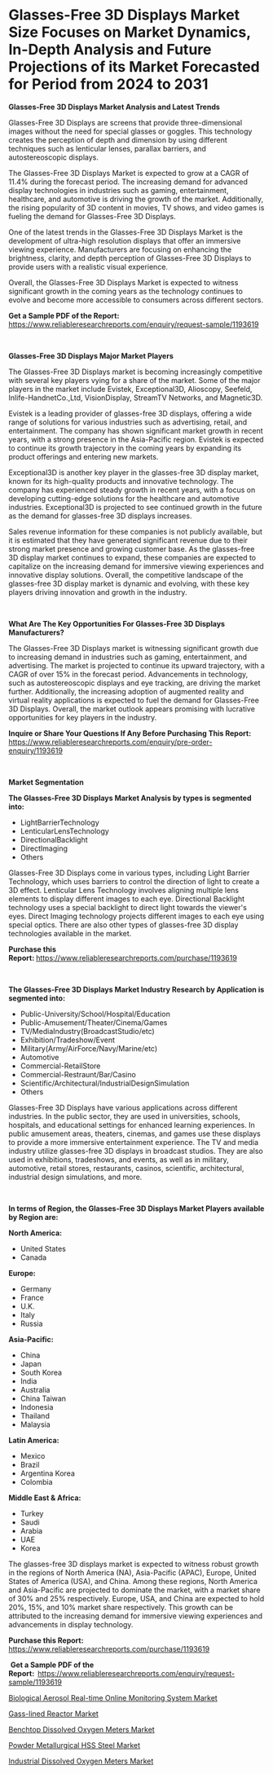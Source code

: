 <p><h1>Glasses-Free 3D Displays Market Size Focuses on Market Dynamics, In-Depth Analysis and Future Projections of its Market Forecasted for Period from 2024 to 2031</h1></p><p><strong>Glasses-Free 3D Displays Market Analysis and Latest Trends</strong></p>
<p><p>Glasses-Free 3D Displays are screens that provide three-dimensional images without the need for special glasses or goggles. This technology creates the perception of depth and dimension by using different techniques such as lenticular lenses, parallax barriers, and autostereoscopic displays.</p><p>The Glasses-Free 3D Displays Market is expected to grow at a CAGR of 11.4% during the forecast period. The increasing demand for advanced display technologies in industries such as gaming, entertainment, healthcare, and automotive is driving the growth of the market. Additionally, the rising popularity of 3D content in movies, TV shows, and video games is fueling the demand for Glasses-Free 3D Displays.</p><p>One of the latest trends in the Glasses-Free 3D Displays Market is the development of ultra-high resolution displays that offer an immersive viewing experience. Manufacturers are focusing on enhancing the brightness, clarity, and depth perception of Glasses-Free 3D Displays to provide users with a realistic visual experience.</p><p>Overall, the Glasses-Free 3D Displays Market is expected to witness significant growth in the coming years as the technology continues to evolve and become more accessible to consumers across different sectors.</p></p>
<p><strong>Get a Sample PDF of the Report:&nbsp;</strong> <a href="https://www.reliableresearchreports.com/enquiry/request-sample/1193619">https://www.reliableresearchreports.com/enquiry/request-sample/1193619</a></p>
<p>&nbsp;</p>
<p><strong>Glasses-Free 3D Displays Major Market Players</strong></p>
<p><p>The Glasses-Free 3D Displays market is becoming increasingly competitive with several key players vying for a share of the market. Some of the major players in the market include Evistek, Exceptional3D, Alioscopy, Seefeld, Inlife-HandnetCo.,Ltd, VisionDisplay, StreamTV Networks, and Magnetic3D.</p><p>Evistek is a leading provider of glasses-free 3D displays, offering a wide range of solutions for various industries such as advertising, retail, and entertainment. The company has shown significant market growth in recent years, with a strong presence in the Asia-Pacific region. Evistek is expected to continue its growth trajectory in the coming years by expanding its product offerings and entering new markets.</p><p>Exceptional3D is another key player in the glasses-free 3D display market, known for its high-quality products and innovative technology. The company has experienced steady growth in recent years, with a focus on developing cutting-edge solutions for the healthcare and automotive industries. Exceptional3D is projected to see continued growth in the future as the demand for glasses-free 3D displays increases.</p><p>Sales revenue information for these companies is not publicly available, but it is estimated that they have generated significant revenue due to their strong market presence and growing customer base. As the glasses-free 3D display market continues to expand, these companies are expected to capitalize on the increasing demand for immersive viewing experiences and innovative display solutions. Overall, the competitive landscape of the glasses-free 3D display market is dynamic and evolving, with these key players driving innovation and growth in the industry.</p></p>
<p>&nbsp;</p>
<p><strong>What Are The Key Opportunities For Glasses-Free 3D Displays Manufacturers?</strong></p>
<p><p>The Glasses-Free 3D Displays market is witnessing significant growth due to increasing demand in industries such as gaming, entertainment, and advertising. The market is projected to continue its upward trajectory, with a CAGR of over 15% in the forecast period. Advancements in technology, such as autostereoscopic displays and eye tracking, are driving the market further. Additionally, the increasing adoption of augmented reality and virtual reality applications is expected to fuel the demand for Glasses-Free 3D Displays. Overall, the market outlook appears promising with lucrative opportunities for key players in the industry.</p></p>
<p><strong>Inquire or Share Your Questions If Any Before Purchasing This Report:</strong> <a href="https://www.reliableresearchreports.com/enquiry/pre-order-enquiry/1193619">https://www.reliableresearchreports.com/enquiry/pre-order-enquiry/1193619</a></p>
<p>&nbsp;</p>
<p><strong>Market Segmentation</strong></p>
<p><strong>The Glasses-Free 3D Displays Market Analysis by types is segmented into:</strong></p>
<p><ul><li>LightBarrierTechnology</li><li>LenticularLensTechnology</li><li>DirectionalBacklight</li><li>DirectImaging</li><li>Others</li></ul></p>
<p><p>Glasses-Free 3D Displays come in various types, including Light Barrier Technology, which uses barriers to control the direction of light to create a 3D effect. Lenticular Lens Technology involves aligning multiple lens elements to display different images to each eye. Directional Backlight technology uses a special backlight to direct light towards the viewer's eyes. Direct Imaging technology projects different images to each eye using special optics. There are also other types of glasses-free 3D display technologies available in the market.</p></p>
<p><strong>Purchase this Report:&nbsp;</strong><a href="https://www.reliableresearchreports.com/purchase/1193619">https://www.reliableresearchreports.com/purchase/1193619</a></p>
<p>&nbsp;</p>
<p><strong>The Glasses-Free 3D Displays Market Industry Research by Application is segmented into:</strong></p>
<p><ul><li>Public-University/School/Hospital/Education</li><li>Public-Amusement/Theater/Cinema/Games</li><li>TV/MediaIndustry(BroadcastStudio/etc)</li><li>Exhibition/Tradeshow/Event</li><li>Military(Army/AirForce/Navy/Marine/etc)</li><li>Automotive</li><li>Commercial-RetailStore</li><li>Commercial-Restraunt/Bar/Casino</li><li>Scientific/Architectural/IndustrialDesignSimulation</li><li>Others</li></ul></p>
<p><p>Glasses-Free 3D Displays have various applications across different industries. In the public sector, they are used in universities, schools, hospitals, and educational settings for enhanced learning experiences. In public amusement areas, theaters, cinemas, and games use these displays to provide a more immersive entertainment experience. The TV and media industry utilize glasses-free 3D displays in broadcast studios. They are also used in exhibitions, tradeshows, and events, as well as in military, automotive, retail stores, restaurants, casinos, scientific, architectural, industrial design simulations, and more.</p></p>
<p>&nbsp;</p>
<p><strong>In terms of Region, the Glasses-Free 3D Displays Market Players available by Region are:</strong></p>
<p>
    <p> <strong> North America: </strong>
        <ul>
            <li>United States</li>
            <li>Canada</li>
        </ul>
        </p> 
    <p> <strong> Europe: </strong>
        <ul>
            <li>Germany</li>
            <li>France</li>
            <li>U.K.</li>
            <li>Italy</li>
            <li>Russia</li>
        </ul>
        </p> 
    <p> <strong> Asia-Pacific: </strong>
        <ul>
            <li>China</li>
            <li>Japan</li>
            <li>South Korea</li>
            <li>India</li>
            <li>Australia</li>
            <li>China Taiwan</li>
            <li>Indonesia</li>
            <li>Thailand</li>
            <li>Malaysia</li>
        </ul>
        </p> 
    <p> <strong> Latin America: </strong>
        <ul>
            <li>Mexico</li>
            <li>Brazil</li>
            <li>Argentina Korea</li>
            <li>Colombia</li>
        </ul>
        </p> 
    <p> <strong> Middle East & Africa: </strong>
        <ul>
            <li>Turkey</li>
            <li>Saudi</li>
            <li>Arabia</li>
            <li>UAE</li>
            <li>Korea</li>
        </ul>
    </p>
    </p>
<p><p>The glasses-free 3D displays market is expected to witness robust growth in the regions of North America (NA), Asia-Pacific (APAC), Europe, United States of America (USA), and China. Among these regions, North America and Asia-Pacific are projected to dominate the market, with a market share of 30% and 25% respectively. Europe, USA, and China are expected to hold 20%, 15%, and 10% market share respectively. This growth can be attributed to the increasing demand for immersive viewing experiences and advancements in display technology.</p></p>
<p><strong>Purchase this Report: </strong><a href="https://www.reliableresearchreports.com/purchase/1193619">https://www.reliableresearchreports.com/purchase/1193619</a></p>
<p>&nbsp;<strong>Get a Sample PDF of the Report:&nbsp;&nbsp;</strong><a href="https://www.reliableresearchreports.com/enquiry/request-sample/1193619">https://www.reliableresearchreports.com/enquiry/request-sample/1193619</a></p>
<p><strong></strong></p>
<p><p><a href="https://github.com/jerrycopelandthomaswsqd8q/Market-Research-Report-List-1/blob/main/biological-aerosol-real-time-online-monitoring-system-market.md">Biological Aerosol Real-time Online Monitoring System Market</a></p><p><a href="https://github.com/brenzgnarento/Market-Research-Report-List-1/blob/main/gass-lined-reactor-market.md">Gass-lined Reactor Market</a></p><p><a href="https://medium.com/p/bbe29ae33f9b/edit">Benchtop Dissolved Oxygen Meters Market</a></p><p><a href="https://issuu.com/reportprime-2/docs/powder-metallurgical-hss-steel-market-size-2030.pp">Powder Metallurgical HSS Steel Market</a></p><p><a href="https://medium.com/p/d8e6a0326186/edit">Industrial Dissolved Oxygen Meters Market</a></p></p>